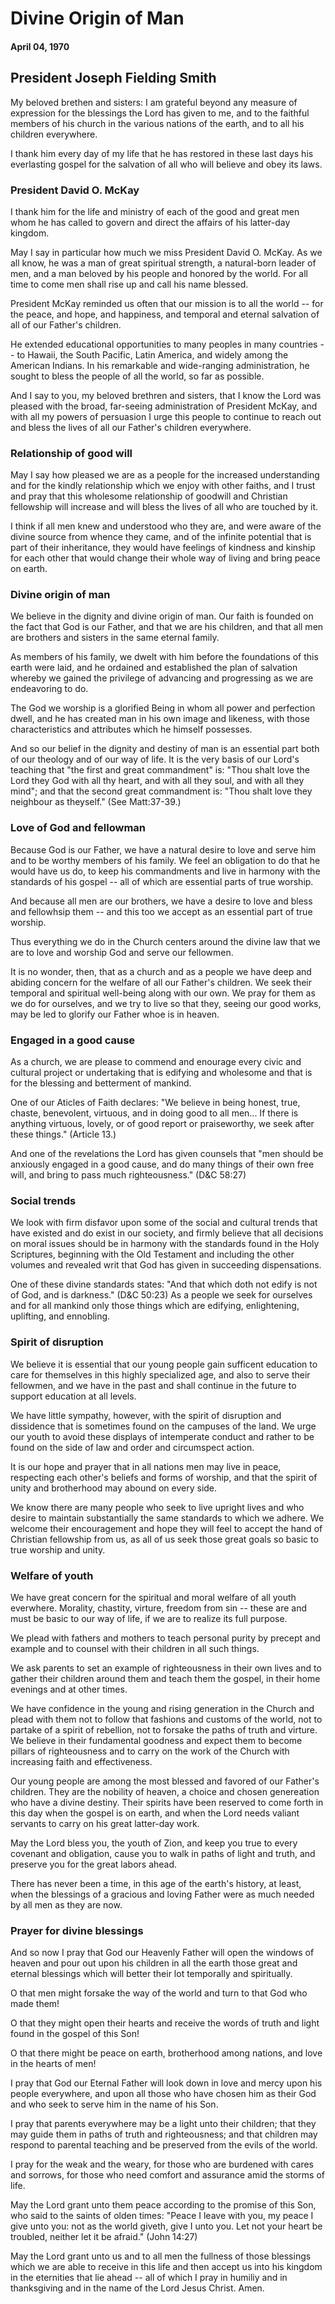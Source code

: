 # Divine Origin of Man
#### April 04, 1970
## President Joseph Fielding Smith

My beloved brethen and sisters: I am grateful beyond any measure of expression for the blessings the Lord has given to me, and to the faithful members of his church in the various nations of the earth, and to all his children everywhere.

I thank him every day of my life that he has restored in these last days his everlasting gospel for the salvation of all who will believe and obey its laws.

### President David O. McKay

I thank him for the life and ministry of each of the good and great men whom he has called to govern and direct the affairs of his latter-day kingdom.

May I say in particular how much we miss President David O. McKay. As we all know, he was a man of great spiritual strength, a natural-born leader of men, and a man beloved by his people and honored by the world. For all time to come men shall rise up and call his name blessed.

President McKay reminded us often that our mission is to all the world -- for the peace, and hope, and happiness, and temporal and eternal salvation of all of our Father's children.

He extended educational opportunities to many peoples in many countries -- to Hawaii, the South Pacific, Latin America, and widely among the American Indians. In his remarkable and wide-ranging administration, he sought to bless the people of all the world, so far as possible.

And I say to you, my beloved brethren and sisters, that I know the Lord was pleased with the broad, far-seeing administration of President McKay, and with all my powers of persuasion I urge this people to continue to reach out and bless the lives of all our Father's children everywhere.

### Relationship of good will

May I say how pleased we are as a people for the increased understanding and for the kindly relationship which we enjoy with other faiths, and I trust and pray that this wholesome relationship of goodwill and Christian fellowship will increase and will bless the lives of all who are touched by it.

I think if all men knew and understood who they are, and were aware of the divine source from whence they came, and of the infinite potential that is part of their inheritance, they would have feelings of kindness and kinship for each other that would change their whole way of living and bring peace on earth.

### Divine origin of man

We believe in the dignity and divine origin of man. Our faith is founded on the fact that God is our Father, and that we are his children, and that all men are brothers and sisters in the same eternal family.

As members of his family, we dwelt with him before the foundations of this earth were laid, and he ordained and established the plan of salvation whereby we gained the privilege of advancing and progressing as we are endeavoring to do.

The God we worship is a glorified Being in whom all power and perfection dwell, and he has created man in his own image and likeness, with those characteristics and attributes which he himself possesses.

And so our belief in the dignity and destiny of man is an essential part both of our theology and of our way of life. It is the very basis of our Lord's teaching that "the first and great commandment" is: "Thou shalt love the Lord they God with all thy heart, and with all they soul, and with all they mind"; and that the second great commandment is: "Thou shalt love they neighbour as theyself." (See Matt:37-39.)

### Love of God and fellowman

Because God is our Father, we have a natural desire to love and serve him and to be worthy members of his family. We feel an obligation to do that he would have us do, to keep his commandments and live in harmony with the standards of his gospel -- all of which are essential parts of true worship.

And because all men are our brothers, we have a desire to love and bless and fellowhsip them -- and this too we accept as an essential part of true worship.

Thus everything we do in the Church centers around the divine law that we are to love and worship God and serve our fellowmen.

It is no wonder, then, that as a church and as a people we have deep and abiding concern for the welfare of all our Father's children. We seek their temporal and spiritual well-being along with our own. We pray for them as we do for ourselves, and we try to live so that they, seeing our good works, may be led to glorify our Father whoe is in heaven.

### Engaged in a good cause

As a church, we are please to commend and enourage every civic and cultural project or undertaking that is edifying and wholesome and that is for the blessing and betterment of mankind.

One of our Aticles of Faith declares: "We believe in being honest, true, chaste, benevolent, virtuous, and in doing good to all men... If there is anything virtuous, lovely, or of good report or praiseworthy, we seek after these things." (Article 13.)

And one of the revelations the Lord has given counsels that "men should be anxiously engaged in a good cause, and do many things of their own free will, and bring to pass much righteousness." (D&C 58:27)

### Social trends

We look with firm disfavor upon some of the social and cultural trends that have existed and do exist in our society, and firmly believe that all decisions on moral issues should be in harmony with the standards found in the Holy Scriptures, beginning with the Old Testament and including the other volumes and revealed writ that God has given in succeeding dispensations.

One of these divine standards states: "And that which doth not edify is not of God, and is darkness." (D&C 50:23) As a people we seek for ourselves and for all mankind only those things which are edifying, enlightening, uplifting, and ennobling.

### Spirit of disruption

We believe it is essential that our young people gain sufficent education to care for themselves in this highly specialized age, and also to serve their fellowmen, and we have in the past and shall continue in the future to support education at all levels.

We have little sympathy, however, with the spirit of disruption and dissidence that is sometimes found on the campuses of the land. We urge our youth to avoid these displays of intemperate conduct and rather to be found on the side of law and order and circumspect action.

It is our hope and prayer that in all nations men may live in peace, respecting each other's beliefs and forms of worship, and that the spirit of unity and brotherhood may abound on every side.

We know there are many people who seek to live upright lives and who desire to maintain substantially the same standards to which we adhere. We welcome their encouragement and hope they will feel to accept the hand of Christian fellowship from us, as all of us seek those great goals so basic to true worship and unity.

### Welfare of youth

We have great concern for the spiritual and moral welfare of all youth everwhere. Morality, chastity, virture, freedom from sin -- these are and must be basic to our way of life, if we are to realize its full purpose.

We plead with fathers and mothers to teach personal purity by precept and example and to counsel with their children in all such things.

We ask parents to set an example of righteousness in their own lives and to gather their children around them and teach them the gospel, in their home evenings and at other times.

We have confidence in the young and rising generation in the Church and plead with them not to follow that fashions and customs of the world, not to partake of a spirit of rebellion, not to forsake the paths of truth and virture. We believe in their fundamental goodness and expect them to become pillars of righteousness and to carry on the work of the Church with increasing faith and effectiveness.

Our young people are among the most blessed and favored of our Father's children. They are the nobility of heaven, a choice and chosen genereation who have a divine destiny. Their spirits have been reserved to come forth in this day when the gospel is on earth, and when the Lord needs valiant servants to carry on his great latter-day work.

May the Lord bless you, the youth of Zion, and keep you true to every covenant and obligation, cause you to walk in paths of light and truth, and preserve you for the great labors ahead.

There has never been a time, in this age of the earth's history, at least, when the blessings of a gracious and loving Father were as much needed by all men as they are now.

### Prayer for divine blessings

And so now I pray that God our Heavenly Father will open the windows of heaven and pour out upon his children in all the earth those great and eternal blessings which will better their lot temporally and spiritually.

O that men might forsake the way of the world and turn to that God who made them!

O that they might open their hearts and receive the words of truth and light found in the gospel of this Son!

O that there might be peace on earth, brotherhood among nations, and love in the hearts of men!

I pray that God our Eternal Father will look down in love and mercy upon his people everywhere, and upon all those who have chosen him as their God and who seek to serve him in the name of his Son.

I pray that parents everywhere may be a light unto their children; that they may guide them in paths of truth and righteousness; and that children may respond to parental teaching and be preserved from the evils of the world.

I pray for the weak and the weary, for those who are burdened with cares and sorrows, for those who need comfort and assurance amid the storms of life.

May the Lord grant unto them peace according to the promise of this Son, who said to the saints of olden times: "Peace I leave with you, my peace I give unto you: not as the world giveth, give I unto you. Let not your heart be troubled, neither let it be afraid." (John 14:27)

May the Lord grant unto us and to all men the fullness of those blessings which we are able to receive in this life and then accept us into his kingdom in the eternities that lie ahead -- all of which I pray in humiliy and in thanksgiving and in the name of the Lord Jesus Christ. Amen.
